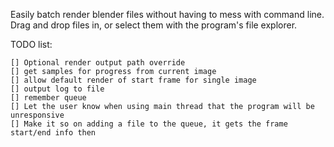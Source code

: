 Easily batch render blender files without having to mess with command line. Drag and drop files in, or select them with the program's file explorer.

TODO list:

	[] Optional render output path override
	[] get samples for progress from current image
	[] allow default render of start frame for single image
	[] output log to file
	[] remember queue
	[] Let the user know when using main thread that the program will be unresponsive
	[] Make it so on adding a file to the queue, it gets the frame start/end info then
